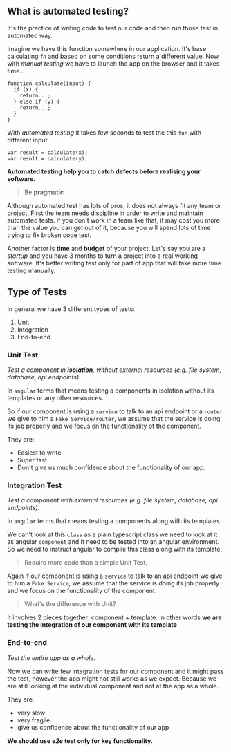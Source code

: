 ## What is automated testing?

It's the practice of writing code to test our code and then run those test in automated way.

Imagine we have this function somewhere in our application. It's base calculating `fn` and based on some conditions return a different value.
Now with _manual testing_ we have to launch the app on the browser and it takes time...

```
function calculate(input) {
  if (x) {
    return...;
  } else if (y) {
    return...;
  }
}
```

With _automated testing_ it takes few seconds to test the this `fun` with different input.

```
var result = calculate(x);
var result = calculate(y);
```

**Automated testing help you to catch defects before realising your software.**

>Be **pragmatic**

Although automated test has lots of pros, it does not always fit any team or project. First the team needs discipline in order to write and maintain automated tests. If you don't work in a team like that, it may cost you more than the value you can get out of it, because you will spend lots of time trying to fix broken code test.

Another factor is **time** and **budget** of your project. Let's say you are a _startup_ and you have 3 months to turn a project into a real working software. It's better writing test only for part of app that will take more time testing manually.



## Type of Tests

In general we have 3 different types of tests:

1. Unit
2. Integration
3. End-to-end

### Unit Test

_Test a component in **isolation**, without external resources (e.g. file system, database, api endpoints)._

In `angular` terms that means testing a components in isolation without its templates or any other resources.

So if our component is using a `service` to talk to an api endpoint or a `router`  we give to him a `Fake Service/router`, we assume that the service is doing its job properly and we focus on the functionality of the component.

They are:

- Easiest to write
- Super fast
- Don't give us much confidence about the functionality of our app.

### Integration Test

_Test a component with external resources (e.g. file system, database, api endpoints)._

In `angular` terms that means testing a components along with its templates.

We can't look at this `class` as a plain typescript class we need to look at it as angular `component` and It need to be tested into an angular environment. So we need to instruct angular to compile this class along with its template.

> Require more code than a simple Unit Test.

Again if our component is using a `service` to talk to an api endpoint we give to him a `Fake Service`, we assume that the service is doing its job properly and we focus on the functionality of the component.

> What's the difference with Unit?

It involves 2 pieces together: component + template. In other words **we are testing the integration of our component with its template**


### End-to-end

_Test the entire app as a whole._

Now we can write few integration tests for our component and it might pass the test, however the app might not still works as we expect. Because we are still looking at the individual component and not at the app as a whole.

They are:

- very slow
- very fragile
- give us confidence about the functionality of our app

**We should use _e2e_ test only for key functionality.**
